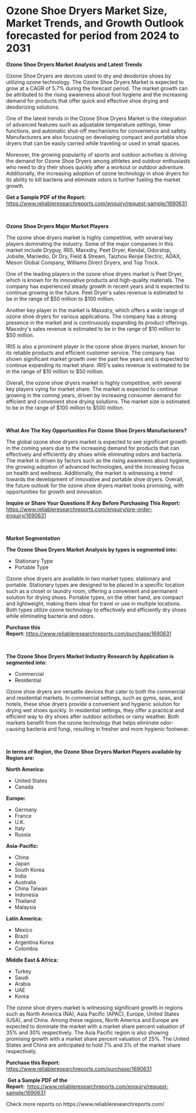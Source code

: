 <p><h1>Ozone Shoe Dryers Market Size, Market Trends, and Growth Outlook forecasted for period from 2024 to 2031</h1></p><p><strong>Ozone Shoe Dryers Market Analysis and Latest Trends</strong></p>
<p><p>Ozone Shoe Dryers are devices used to dry and deodorize shoes by utilizing ozone technology. The Ozone Shoe Dryers Market is expected to grow at a CAGR of 5.7% during the forecast period. The market growth can be attributed to the rising awareness about foot hygiene and the increasing demand for products that offer quick and effective shoe drying and deodorizing solutions.</p><p>One of the latest trends in the Ozone Shoe Dryers Market is the integration of advanced features such as adjustable temperature settings, timer functions, and automatic shut-off mechanisms for convenience and safety. Manufacturers are also focusing on developing compact and portable shoe dryers that can be easily carried while traveling or used in small spaces.</p><p>Moreover, the growing popularity of sports and outdoor activities is driving the demand for Ozone Shoe Dryers among athletes and outdoor enthusiasts who need to dry their shoes quickly after a workout or outdoor adventure. Additionally, the increasing adoption of ozone technology in shoe dryers for its ability to kill bacteria and eliminate odors is further fueling the market growth.</p></p>
<p><strong>Get a Sample PDF of the Report:&nbsp;</strong> <a href="https://www.reliableresearchreports.com/enquiry/request-sample/1690631">https://www.reliableresearchreports.com/enquiry/request-sample/1690631</a></p>
<p>&nbsp;</p>
<p><strong>Ozone Shoe Dryers Major Market Players</strong></p>
<p><p>The ozone shoe dryers market is highly competitive, with several key players dominating the industry. Some of the major companies in this market include Dryguy, IRIS, Maxxdry, Peet Dryer, Kendal, Odorstop, Jobsite, Manledio, Dr Dry, Field & Stream, Taizhou Renjie Electric, ADAX, Meson Global Company, Williams Direct Dryers, and Top Trock.</p><p>One of the leading players in the ozone shoe dryers market is Peet Dryer, which is known for its innovative products and high-quality materials. The company has experienced steady growth in recent years and is expected to continue growing in the future. Peet Dryer's sales revenue is estimated to be in the range of $50 million to $100 million.</p><p>Another key player in the market is Maxxdry, which offers a wide range of ozone shoe dryers for various applications. The company has a strong presence in the market and is continuously expanding its product offerings. Maxxdry's sales revenue is estimated to be in the range of $10 million to $50 million.</p><p>IRIS is also a prominent player in the ozone shoe dryers market, known for its reliable products and efficient customer service. The company has shown significant market growth over the past few years and is expected to continue expanding its market share. IRIS's sales revenue is estimated to be in the range of $10 million to $50 million.</p><p>Overall, the ozone shoe dryers market is highly competitive, with several key players vying for market share. The market is expected to continue growing in the coming years, driven by increasing consumer demand for efficient and convenient shoe drying solutions. The market size is estimated to be in the range of $100 million to $500 million.</p></p>
<p>&nbsp;</p>
<p><strong>What Are The Key Opportunities For Ozone Shoe Dryers Manufacturers?</strong></p>
<p><p>The global ozone shoe dryers market is expected to see significant growth in the coming years due to the increasing demand for products that can effectively and efficiently dry shoes while eliminating odors and bacteria. The market is driven by factors such as the rising awareness about hygiene, the growing adoption of advanced technologies, and the increasing focus on health and wellness. Additionally, the market is witnessing a trend towards the development of innovative and portable shoe dryers. Overall, the future outlook for the ozone shoe dryers market looks promising, with opportunities for growth and innovation.</p></p>
<p><strong>Inquire or Share Your Questions If Any Before Purchasing This Report:</strong> <a href="https://www.reliableresearchreports.com/enquiry/pre-order-enquiry/1690631">https://www.reliableresearchreports.com/enquiry/pre-order-enquiry/1690631</a></p>
<p>&nbsp;</p>
<p><strong>Market Segmentation</strong></p>
<p><strong>The Ozone Shoe Dryers Market Analysis by types is segmented into:</strong></p>
<p><ul><li>Stationary Type</li><li>Portable Type</li></ul></p>
<p><p>Ozone shoe dryers are available in two market types: stationary and portable. Stationary types are designed to be placed in a specific location such as a closet or laundry room, offering a convenient and permanent solution for drying shoes. Portable types, on the other hand, are compact and lightweight, making them ideal for travel or use in multiple locations. Both types utilize ozone technology to effectively and efficiently dry shoes while eliminating bacteria and odors.</p></p>
<p><strong>Purchase this Report:&nbsp;</strong><a href="https://www.reliableresearchreports.com/purchase/1690631">https://www.reliableresearchreports.com/purchase/1690631</a></p>
<p>&nbsp;</p>
<p><strong>The Ozone Shoe Dryers Market Industry Research by Application is segmented into:</strong></p>
<p><ul><li>Commercial</li><li>Residential</li></ul></p>
<p><p>Ozone shoe dryers are versatile devices that cater to both the commercial and residential markets. In commercial settings, such as gyms, spas, and hotels, these shoe dryers provide a convenient and hygienic solution for drying wet shoes quickly. In residential settings, they offer a practical and efficient way to dry shoes after outdoor activities or rainy weather. Both markets benefit from the ozone technology that helps eliminate odor-causing bacteria and fungi, resulting in fresher and more hygienic footwear.</p></p>
<p>&nbsp;</p>
<p><strong>In terms of Region, the Ozone Shoe Dryers Market Players available by Region are:</strong></p>
<p>
    <p> <strong> North America: </strong>
        <ul>
            <li>United States</li>
            <li>Canada</li>
        </ul>
        </p> 
    <p> <strong> Europe: </strong>
        <ul>
            <li>Germany</li>
            <li>France</li>
            <li>U.K.</li>
            <li>Italy</li>
            <li>Russia</li>
        </ul>
        </p> 
    <p> <strong> Asia-Pacific: </strong>
        <ul>
            <li>China</li>
            <li>Japan</li>
            <li>South Korea</li>
            <li>India</li>
            <li>Australia</li>
            <li>China Taiwan</li>
            <li>Indonesia</li>
            <li>Thailand</li>
            <li>Malaysia</li>
        </ul>
        </p> 
    <p> <strong> Latin America: </strong>
        <ul>
            <li>Mexico</li>
            <li>Brazil</li>
            <li>Argentina Korea</li>
            <li>Colombia</li>
        </ul>
        </p> 
    <p> <strong> Middle East & Africa: </strong>
        <ul>
            <li>Turkey</li>
            <li>Saudi</li>
            <li>Arabia</li>
            <li>UAE</li>
            <li>Korea</li>
        </ul>
    </p>
    </p>
<p><p>The ozone shoe dryers market is witnessing significant growth in regions such as North America (NA), Asia Pacific (APAC), Europe, United States (USA), and China. Among these regions, North America and Europe are expected to dominate the market with a market share percent valuation of 35% and 30% respectively. The Asia Pacific region is also showing promising growth with a market share percent valuation of 25%. The United States and China are anticipated to hold 7% and 3% of the market share respectively.</p></p>
<p><strong>Purchase this Report: </strong><a href="https://www.reliableresearchreports.com/purchase/1690631">https://www.reliableresearchreports.com/purchase/1690631</a></p>
<p>&nbsp;<strong>Get a Sample PDF of the Report:&nbsp;&nbsp;</strong><a href="https://www.reliableresearchreports.com/enquiry/request-sample/1690631">https://www.reliableresearchreports.com/enquiry/request-sample/1690631</a></p>
<p><strong></strong></p>
<p>Check more reports on https://www.reliableresearchreports.com/</p>